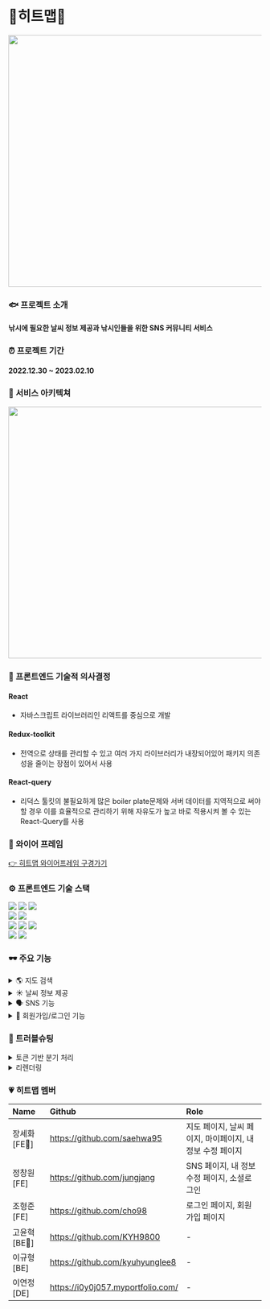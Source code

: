 # 🎣히트맵🎣
<img src="https://user-images.githubusercontent.com/100126319/217750977-35c3f015-7bc4-4d53-a604-6d67101d7758.png" width="800" height="500"/>

### 🐟 프로젝트 소개
#### 낚시에 필요한 날씨 정보 제공과 낚시인들을 위한 SNS 커뮤니티 서비스


### ⏰ 프로젝트 기간
#### 2022.12.30 ~ 2023.02.10

### 🦾 서비스 아키텍쳐
<img src="https://user-images.githubusercontent.com/100126319/217752944-80c81bc8-96fe-43b1-9480-b30cdd11c92b.png" width="800" height="500"/>


### 🤔 프론트엔드 기술적 의사결정
#### React
- 자바스크립트 라이브러리인 리액트를 중심으로 개발

#### Redux-toolkit
- 전역으로 상태를 관리할 수 있고 여러 가지 라이브러리가 내장되어있어 패키지 의존성을 줄이는 장점이 있어서 사용

#### React-query
- 리덕스 툴킷의 불필요하게 많은 boiler plate문제와 서버 데이터를 지역적으로 써야할 경우 이를 효율적으로 관리하기 위해 자유도가 높고 바로 적용시켜 볼 수 있는 React-Query를 사용

### 🎨 와이어 프레임
[👉 히트맵 와이어프레임 구경가기](https://www.figma.com/file/aErc5QVbie2cn4veOGPHG4/%ED%9E%88%ED%8A%B8%EB%A7%B5?node-id=87%3A933&t=gbDs3yYOSu3EMzB0-0)

### ⚙️ 프론트엔드 기술 스택
<img src="https://img.shields.io/badge/React-61DAFB?style=for-the-badge&logo=React&logoColor=white"> <img src="https://img.shields.io/badge/ReduxToolkit-764ABC?style=for-the-badge&logo=Redux&logoColor=white"> <img src="https://img.shields.io/badge/ReactQuery-FF4154?style=for-the-badge&logo=ReactQuery&logoColor=white">
<br>
<img src="https://img.shields.io/badge/styledcomponents-DB7093?style=for-the-badge&logo=styled-components&logoColor=white"> <img src="https://img.shields.io/badge/Axios-5A29E4?style=for-the-badge&logo=Axios&logoColor=white">
<br>
<img src="https://img.shields.io/badge/html5-E34F26?style=for-the-badge&logo=html5&logoColor=white"> <img src="https://img.shields.io/badge/css-1572B6?style=for-the-badge&logo=css3&logoColor=white"> <img src="https://img.shields.io/badge/javascript-F7DF1E?style=for-the-badge&logo=javascript&logoColor=black"> 
<br>
<img src="https://img.shields.io/badge/git-F05032?style=for-the-badge&logo=git&logoColor=white"> <img src="https://img.shields.io/badge/Vercel-000000?style=for-the-badge&logo=Vercel&logoColor=white">

### 🕶️ 주요 기능
<details>
<summary>🌎 지도 검색</summary>
  
- 검색한 키워드와 일치하는 장소를 히트맵의 시그니처 마커로 제공
  
</details>

<details>
<summary>☀️ 날씨 정보 제공</summary>
  
- 클릭한 장소의 위치와 가장 가까운 관측소에서 제공하는 날씨(기온, 강수량, 풍향, 풍속, 조석)에 대한 정보를 제공
  
</details>

<details>
<summary>🗣️ SNS 기능</summary>
  
- 잡은 물고기나 낚시 관한 정보 게시
- 작성된 게시글에 대한 댓글 기능
- 다른 클라이언트가 작성한 게시글이 마음에 들 경우 좋아요 기능
  
</details>

<details>
<summary>🔔 회원가입/로그인 기능</summary>
  
- 비회원시 : 지도, 날씨, SNS Read기능만 가능
- 회원가입시 : SNS 작성과 댓글, 좋아요, 마이페이지 기능 사용 가능
  
</details>

### 🚨 트러블슈팅
<details>
<summary>토큰 기반 분기 처리</summary>
  
#### 문제
  - 사용자의 로그인/비로그인 상태에 따라 서비스의 접근 권한을 다르게 진행
  - 토큰 핸들링을 백에서 관리하고 있어서 서버와의 요청이 오고가는 분기에서만 토큰 기반 접근 권한에 따른 처리가 가능
#### 고민했던 내용
  - 로그인 기능이 필요한 버튼을 누르면 서버에 데이터를 전송하여 권한 판단
  - setCookie( )를 통해 쿠키에 토큰을 추가적으로 저장하고 이를 활용
#### 해결방안
  - 불필요한 서버 요청을 줄이기 위해 setCookie( )를 통해 쿠키에 토큰을 추가적으로 저장하고 이를 활용
  
</details>

<details>
<summary>리렌더링</summary>

#### 고민했던 내용
  - 최상단의 부모 컴포넌트에서 서버와의 통신을 통해 데이터를 받아오고, 이 데이터를 props로 하위 컴포넌트에 전달하는 
과정에서 불필요한 리렌더링에 대한 고민 발생
#### 해결방안
  - 여러 데이터 중 시간의 흐름으로 하나의 데이터만 업데이트 된다면 React.memo를 사용해 그 외 동일한 데이터는 메모
이징된 내용을 재사용하면 좀 더 낫지 않을까 생각하여 React.memo 적용
  
</details>

### 💗 히트맵 멤버
|Name|Github|Role|
|:---|:---|:---|
|장세화[FE🔰]|https://github.com/saehwa95|지도 페이지, 날씨 페이지, 마이페이지, 내 정보 수정 페이지|
|정창원[FE]|https://github.com/jungjang|SNS 페이지, 내 정보 수정 페이지, 소셜로그인|
|조형준[FE]|https://github.com/cho98|로그인 페이지, 회원가입 페이지|
|고윤혁[BE🔰]|https://github.com/KYH9800|-|
|이규형[BE]|https://github.com/kyuhyunglee8|-|
|이연정[DE]|https://i0y0j057.myportfolio.com/|-|

